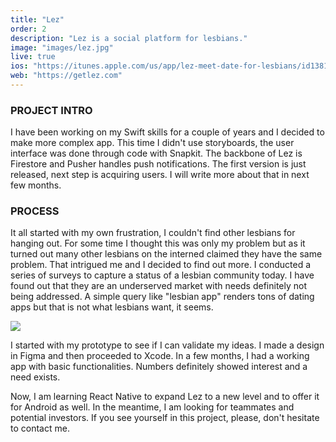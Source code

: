 ```yaml
---
title: "Lez"
order: 2
description: "Lez is a social platform for lesbians."
image: "images/lez.jpg"
live: true
ios: "https://itunes.apple.com/us/app/lez-meet-date-for-lesbians/id1381112870?l=en&ls=1&mt=8" 
web: "https://getlez.com"
---
```

### PROJECT INTRO
I have been working on my Swift skills for a couple of years and I decided to make more complex app. This time I didn't use storyboards, the user interface was done through code with Snapkit. The backbone of Lez is Firestore and Pusher handles push notifications. The first version is just released, next step is acquiring users. I will write more about that in next few months.

### PROCESS
It all started with my own frustration, I couldn't find other lesbians for hanging out. For some time I thought this was only my problem but as it turned out many other lesbians on the interned claimed they have the same problem. That intrigued me and I decided to find out more. I conducted a series of surveys to capture a status of a lesbian community today. I have found out that they are an underserved market with needs definitely not being addressed. A simple query like "lesbian app" renders tons of dating apps but that is not what lesbians want, it seems.

<img class="image-spacer-solo" src="/images/lez_survey.jpg">

I started with my prototype to see if I can validate my ideas. I made a design in Figma and then proceeded to Xcode. In a few months, I had a working app with basic functionalities. Numbers definitely showed interest and a need exists. 
‍

Now, I am learning React Native to expand Lez to a new level and to offer it for Android as well. In the meantime, I am looking for teammates and potential investors. If you see yourself in this project, please, don't hesitate to contact me.